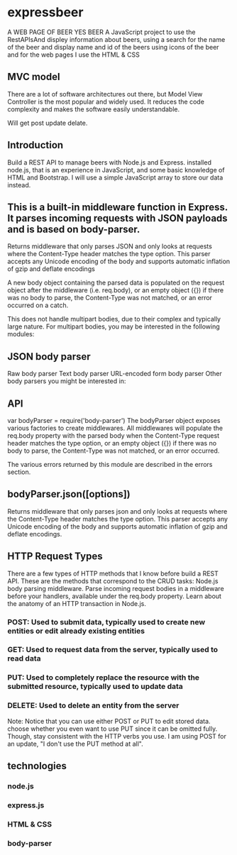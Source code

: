 # expressbeer
A WEB PAGE OF BEER YES BEER 
A JavaScript project to use the RestAPIsAnd displey information about beers, using a search for the name of the beer and display name and id of the beers
using icons of the beer and for the web pages I use the HTML & CSS

## MVC model

There are a lot of software architectures out there, but Model View Controller is the most popular and widely used. It reduces the code complexity and makes the software easily understandable.

Will get post update delate.

## Introduction
 Build a REST API to manage beers with Node.js and Express. installed node.js, that is an experience in JavaScript, and some basic knowledge of HTML and Bootstrap.
 I will use a simple JavaScript array to store our data instead.
 
 ## This is a built-in middleware function in Express. It parses incoming requests with JSON payloads and is based on body-parser.

Returns middleware that only parses JSON and only looks at requests where the Content-Type header matches the type option. This parser accepts any Unicode encoding of the body and supports automatic inflation of gzip and deflate encodings

A new body object containing the parsed data is populated on the request object after the middleware (i.e. req.body), or an empty object ({}) if there was no body to parse, the Content-Type was not matched, or an error occurred on a catch.

This does not handle multipart bodies, due to their complex and typically large nature. For multipart bodies, you may be interested in the following modules:

## JSON body parser
Raw body parser
Text body parser
URL-encoded form body parser
Other body parsers you might be interested in:

## API
var bodyParser = require('body-parser')
The bodyParser object exposes various factories to create middlewares. All middlewares will populate the req.body property with the parsed body when the Content-Type request header matches the type option, or an empty object ({}) if there was no body to parse, the Content-Type was not matched, or an error occurred.

The various errors returned by this module are described in the errors section.

## bodyParser.json([options])
Returns middleware that only parses json and only looks at requests where the Content-Type header matches the type option. This parser accepts any Unicode encoding of the body and supports automatic inflation of gzip and deflate encodings.

## HTTP Request Types
There are a few types of HTTP methods that I know before build a REST API. These are the methods that correspond to the CRUD tasks:
Node.js body parsing middleware.
Parse incoming request bodies in a middleware before your handlers, available under the req.body property.
Learn about the anatomy of an HTTP transaction in Node.js.

### POST: Used to submit data, typically used to create new entities or edit already existing entities
### GET: Used to request data from the server, typically used to read data
### PUT: Used to completely replace the resource with the submitted resource, typically used to update data
### DELETE: Used to delete an entity from the server

Note: Notice that you can use either POST or PUT to edit stored data. choose whether you even want to use PUT since it can be omitted fully. Though, stay consistent with the HTTP verbs you use. I am  using POST for an update, "I don't use the PUT method at all".

## technologies 
### node.js 
### express.js
### HTML & CSS
### body-parser



